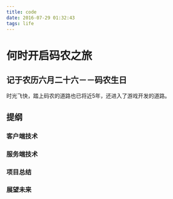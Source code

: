 ```yaml
---
title: code
date: 2016-07-29 01:32:43
tags: life
---
```


# 何时开启码农之旅

## 记于农历六月二十六－－码农生日

时光飞快，踏上码农的道路也已将近5年，还进入了游戏开发的道路。

## 提纲
### 客户端技术
### 服务端技术
### 项目总结
### 展望未来
